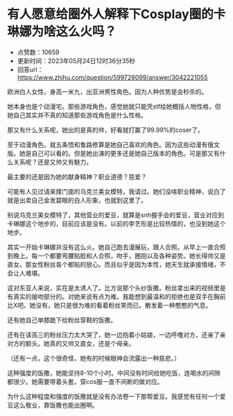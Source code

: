 # 有人愿意给圈外人解释下Cosplay圈的卡琳娜为啥这么火吗？
- 点赞数：10659
- 更新时间：2023年05月24日12时36分35秒
- 回答url：https://www.zhihu.com/question/599728099/answer/3042221055
<body>
 <p data-pid="CnPLpeJz">欧洲白人女性，身高一米九，出亚洲男性角色。因为人种优势是会秒杀的。</p>
 <p data-pid="XuyWcFvg">她本身也是个动漫宅。那些游戏角色，感觉她就只能凭stf给她概括人物性格，但她自己其实并不真的知道那些游戏角色是什么性格。</p>
 <p data-pid="ucvvGYfM">那又有什么关系呢，她出的是真的帅，好看就打赢了99.99%的coser了。</p>
 <p data-pid="d0RnX8gV">至于动漫角色。就五条悟和鲁路修算是她自己喜欢的角色。因为这些动漫有俄文版。她是自己可以看的。但是她出演的更多还是她自己版本的角色。可是那又有什么关系呢？还是又帅又有魅力。</p>
 <p data-pid="3UNuZ-Td">最主要的还是因为她的献身精神？职业道德？慈爱？</p>
 <p data-pid="dMYz5wso">可能有人见过请来撑门面的乌克兰美女模特，我请过。她们没啥职业精神，说白了就是出卖自己金发碧眼的白人形象，也就到这里了。</p>
 <p data-pid="KFYK9BXK">别说乌克兰美女模特了，其他营业的爱豆，就算是snh握手会的爱豆，营业对应到卡琳娜这个地步的，目前应该是没有。以前的李艺彤是比较热情的，也没到她这个地步。</p>
 <p data-pid="LcsRVfwt">其实一开始卡琳娜并没有这么火。她自己跑去漫展玩，跟人合照。从早上一直合照到晚上。每一个都要弯腰贴脸和人合照，吻手，圈抱以及各种姿势。她长得帅又是直女。那女性粉丝各个都贴的放心。而且似乎是因为本性，她天生就承接情绪，不会让人难堪。</p>
 <p data-pid="qrBXPI9D">这对东亚人来说，实在是太诱人了。比方说那个头纱饭撒。粉丝拿出来的视频里是有真实的接吻部分的。对她来说有点为难。我能想到最温和的拒绝也是双手在胸前比X吧。她没有，她只是很为难的看着粉丝笑而已。散发着一种憨憨的气息。</p>
 <p data-pid="MD2Vg8ga">还有她自己单膝跪下给粉丝穿鞋的饭撒。</p>
 <p data-pid="ZhZQfdnc">还有在读高三的粉丝压力太大哭了，她一边抱着小姑娘，一边呼噜对方，还亲了亲对方的额头。她真的又帅又直女，还是个母亲。</p>
 <p data-pid="QwHdroa6">（还有一点，这个很奇怪，她有的时候眼神会流露出一种慈悲。）</p>
 <p data-pid="evSJWIEd">这种强度的饭撒，她能坚持8-10个小时。中间没有时间给她吃饭，连喝水的间隙都很少。她需要带着头套，穿cos服一直不间断的做对应。</p>
 <p data-pid="VYKnn5Yg">为什么这种程度和强度的饭撒就是没有办法卷一下那帮爱豆。我感觉有任何一个爱豆这么敬业，靠饭撒也能出圈啊。</p>
 <p></p>
</body>